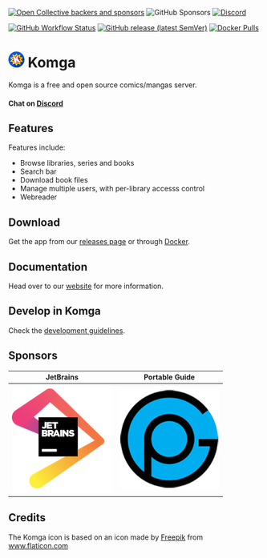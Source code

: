 [![Open Collective backers and sponsors](https://img.shields.io/opencollective/all/komga?label=OpenCollective%20Sponsors&color=success)](https://opencollective.com/komga) ![GitHub Sponsors](https://img.shields.io/github/sponsors/gotson?label=Github%20Sponsors&color=success)
[![Discord](https://img.shields.io/discord/678794935368941569?label=Discord&color=blue)](https://discord.gg/TdRpkDu)

[![GitHub Workflow Status](https://img.shields.io/github/workflow/status/gotson/komga/CI)](https://github.com/gotson/komga/actions?query=workflow%3ACI+branch%3Amaster)
[![GitHub release (latest SemVer)](https://img.shields.io/github/v/release/gotson/komga?color=blue&label=download&sort=semver)](https://github.com/gotson/komga/releases)
[![Docker Pulls](https://img.shields.io/docker/pulls/gotson/komga)](https://hub.docker.com/r/gotson/komga)

# ![app icon](./.github/readme-images/app-icon.png) Komga

Komga is a free and open source comics/mangas server.

#### Chat on [Discord](https://discord.gg/TdRpkDu)

## Features

Features include:

- Browse libraries, series and books
- Search bar
- Download book files
- Manage multiple users, with per-library accesss control
- Webreader

## Download

Get the app from our [releases page](https://github.com/gotson/komga/releases) or through [Docker](https://hub.docker.com/r/gotson/komga).

## Documentation

Head over to our [website](https://komga.org) for more information.

## Develop in Komga

Check the [development guidelines](./DEVELOPING.md).

## Sponsors

| JetBrains | Portable Guide |
|:---:|:---:|
| [![Jetbrains_logo](./.github/readme-images/sponsors-jetbrains.png)](https://www.jetbrains.com/?from=Komga) | [![PortableGuide_logo](./.github/readme-images/sponsors-portableguide.png)](https://portable.guide) |

## Credits

The Komga icon is based on an icon made by [Freepik](https://www.freepik.com/home) from www.flaticon.com
